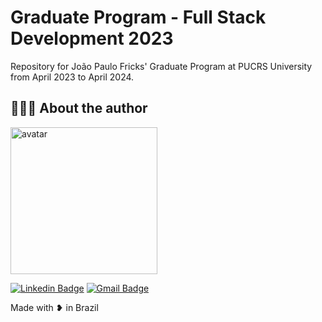 # Graduate Program - Full Stack Development 2023
Repository for João Paulo Fricks' Graduate Program at PUCRS University from April 2023 to April 2024.

## 👨🏻‍💻 About the author

<img src="https://github.com/jpcmf.png" width="235" alt="avatar"/>

[![Linkedin Badge](https://img.shields.io/badge/-joaopaulo80-blue?style=flat-square&logo=Linkedin&logoColor=white&link=https://www.linkedin.com/in/joaopaulo80/)](https://www.linkedin.com/in/joaopaulo80/)
[![Gmail Badge](https://img.shields.io/badge/-jpfricks@gmail.com-c14438?style=flat-square&logo=Gmail&logoColor=white&link=mailto:jpfricks@gmail.com)](mailto:jpfricks@gmail.com)

Made with ❥ in Brazil
